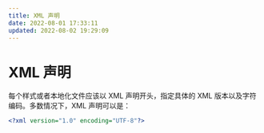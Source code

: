 ```yaml
---
title: XML 声明
date: 2022-08-01 17:33:11
updated: 2022-08-02 19:29:09
---
```


# XML 声明

每个样式或者本地化文件应该以 XML 声明开头，指定具体的 XML 版本以及字符编码。多数情况下，XML 声明可以是：

```xml
<?xml version="1.0" encoding="UTF-8"?>
```